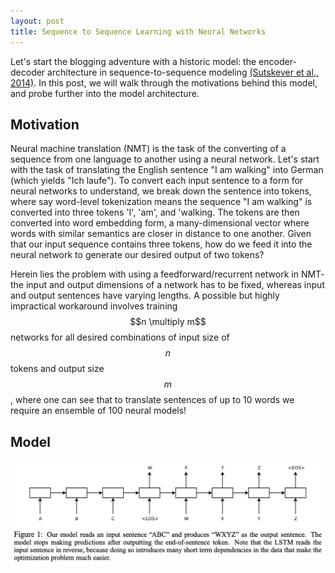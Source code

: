 ```yaml
---
layout: post
title: Sequence to Sequence Learning with Neural Networks
---
```


Let's start the blogging adventure with a historic model: the encoder-decoder architecture in sequence-to-sequence modeling [(Sutskever et al., 2014)](https://arxiv.org/pdf/1409.3215.pdf). In this post, we will walk through the motivations behind this model, and probe further into the model architecture.

## Motivation

Neural machine translation (NMT) is the task of the converting of a sequence from one language to another using a neural network. Let's start with the task of translating the English sentence "I am walking" into German (which yields "Ich laufe"). To convert each input sentence to a form for neural networks to understand, we break down the sentence into tokens, where say word-level tokenization means the sequence "I am walking" is converted into three tokens 'I', 'am', and 'walking. The tokens are then converted into word embedding form, a many-dimensional vector where words with similar semantics are closer in distance to one another. Given that our input sequence contains three tokens, how do we feed it into the neural network to generate our desired output of two tokens?

Herein lies the problem with using a feedforward/recurrent network in NMT- the input and output dimensions of a network has to be fixed, whereas input and output sentences have varying lengths. A possible but highly impractical workaround involves training $$n \multiply m$$ networks for all desired combinations of input size of $$n$$ tokens and output size $$m$$, where one can see that to translate sentences of up to 10 words we require an ensemble of 100 neural models!


## Model

![Seq2Seq Model](/images/seq2seq.png)



